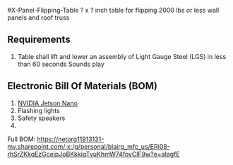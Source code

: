 #X-Panel-Flipping-Table
? x ? inch table for flipping 2000 lbs or less wall panels and roof truss 

## Requirements
1) Table shall lift and lower an assembly of Light Gauge Steel (LGS) in less than 60 seconds
Sounds play 

## Electronic Bill Of Materials (BOM)
1) [NVIDIA Jetson Nano]()
2) Flashing lights 
3) Safety speakers
4) 

Full BOM: https://netorg11913131-my.sharepoint.com/:x:/g/personal/blairg_mfc_us/ERi08-rhSrZKkqEzGceipJoBKkkiqTvuKhmW74fovClF9w?e=aIagfE
